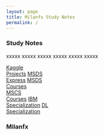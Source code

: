 ```yaml
---
layout: page
title: Milanfx Study Notes
permalink: /
---
```


<h3>Study Notes</h3>

xxxxx xxxxx xxxxx xxxxx xxxxx xxxxx

<div>
  <a href="/01-Kaggle-Projects/" class="cour">Kaggle<br>Projects</a>
  <a href="/02-MSDS-Express/" class="cour">MSDS<br>Express</a>
  <a href="/03-MSDS-Courses/" class="cour">MSDS<br>Courses</a>
</div>

<div>
  <a href="/04-MSCS-Courses/" class="cour">MSCS<br>Courses</a>
  <a href="/05-IBM-Specialization/" class="cour">IBM<br>Specialization</a>
  <a href="/06-DL-Specialization/" class="cour">DL<br>Specialization</a>
</div>

<h3>Milanfx</h3>